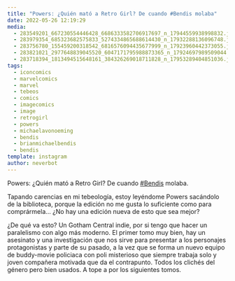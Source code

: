 ```yaml
---
title: "Powers: ¿Quién mató a Retro Girl? De cuando #Bendis molaba"
date: 2022-05-26 12:19:29
media: 
  - 283549201_667230554446428_6686333582706917697_n_17944559938998832.jpg
  - 283979354_685323682575833_5274334865688614430_n_17932288136096748.jpg
  - 283756780_155459200318542_6816576094435677999_n_17923960442373055.jpg
  - 283821021_2977648839045520_6047171795988873365_n_17924697989509044.jpg
  - 283718394_1813494515648161_384326269018711828_n_17953289404851036.jpg
tags: 
  - iconcomics
  - marvelcomics
  - marvel
  - tebeos
  - comics
  - imagecomics
  - image
  - retrogirl
  - powers
  - michaelavonoeming
  - bendis
  - brianmichaelbendis
  - bendis
template: instagram
author: neverbot
---
```


Powers: ¿Quién mató a Retro Girl? De cuando [#Bendis](/tags/bendis) molaba. 

Tapando carencias en mi tebeología, estoy leyéndome Powers sacándolo de la biblioteca, porque la edición no me gusta lo suficiente como para comprármela… ¿No hay una edición nueva de esto que sea mejor?

¿De qué va esto? Un Gotham Central indie, por si tengo que hacer un paralelismo con algo más moderno. El primer tomo muy bien, hay un asesinato y una investigación que nos sirve para presentar a los personajes protagonistas y parte de su pasado, a la vez que se forma un nuevo equipo de buddy-movie policiaca con poli misterioso que siempre trabaja solo y joven compañera motivada que da el contrapunto. Todos los clichés del género pero bien usados. A tope a por los siguientes tomos. 
